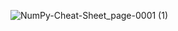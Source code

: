 ![NumPy-Cheat-Sheet_page-0001 (1)](https://github.com/user-attachments/assets/de83af66-d9b7-4081-9cf3-a33cb736414a)
